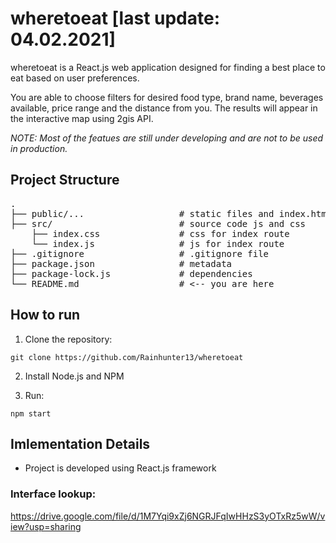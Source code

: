 # wheretoeat [last update: 04.02.2021]

wheretoeat is a React.js web application designed for finding a best place to eat based on user preferences.

You are able to choose filters for desired food type, brand name, beverages available, price range and the distance from you. The results will appear in the interactive map using 2gis API.

*NOTE: Most of the featues are still under developing and are not to be used in production.*

## Project Structure

<pre>
.                                                                 
├── public/...                  # static files and index.html    
├── src/                        # source code js and css
    ├── index.css               # css for index route      
    └── index.js                # js for index route
├── .gitignore                  # .gitignore file                 
├── package.json                # metadata     
├── package-lock.js             # dependencies                 
└── README.md                   # <-- you are here    
</pre>      

## How to run

1. Clone the repository:
```
git clone https://github.com/Rainhunter13/wheretoeat
```

2. Install Node.js and NPM

3. Run:
```
npm start
```

## Imlementation Details
- Project is developed using React.js framework


### Interface lookup:
https://drive.google.com/file/d/1M7Yqi9xZj6NGRJFqIwHHzS3yOTxRz5wW/view?usp=sharing
